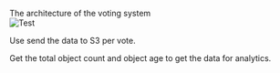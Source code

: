 The architecture of the voting system<br/>
![Test](https://github.com/FelipeWong/Test/blob/main/voting%20system/diagram_s3.png?raw=true)

Use send the data to S3 per vote.

Get the total object count and object age to get the data for analytics.